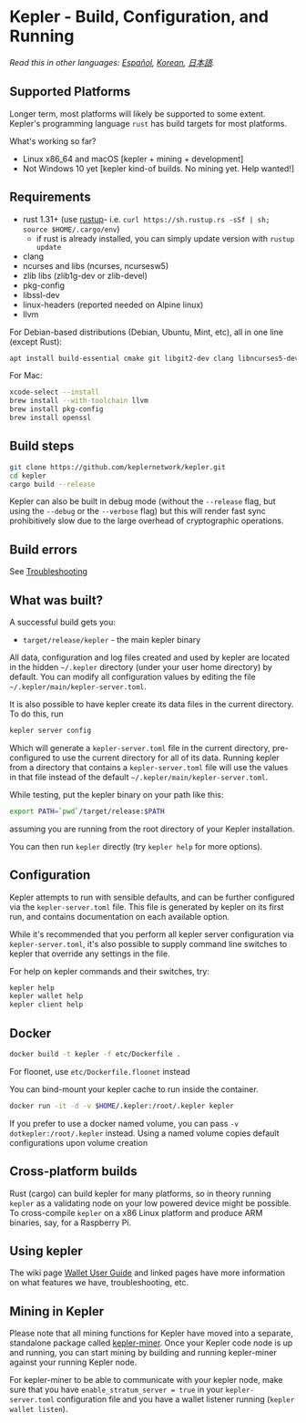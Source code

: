 # Kepler - Build, Configuration, and Running

_Read this in other languages: [Español](build_ES.md), [Korean](build_KR.md), [日本語](build_JP.md)._

## Supported Platforms

Longer term, most platforms will likely be supported to some extent.
Kepler's programming language `rust` has build targets for most platforms.

What's working so far?

- Linux x86_64 and macOS [kepler + mining + development]
- Not Windows 10 yet [kepler kind-of builds. No mining yet. Help wanted!]

## Requirements

- rust 1.31+ (use [rustup](<(https://www.rustup.rs/)>)- i.e. `curl https://sh.rustup.rs -sSf | sh; source $HOME/.cargo/env`)
  - if rust is already installed, you can simply update version with `rustup update`
- clang
- ncurses and libs (ncurses, ncursesw5)
- zlib libs (zlib1g-dev or zlib-devel)
- pkg-config
- libssl-dev
- linux-headers (reported needed on Alpine linux)
- llvm

For Debian-based distributions (Debian, Ubuntu, Mint, etc), all in one line (except Rust):

```sh
apt install build-essential cmake git libgit2-dev clang libncurses5-dev libncursesw5-dev zlib1g-dev pkg-config libssl-dev llvm
```

For Mac:

```sh
xcode-select --install
brew install --with-toolchain llvm
brew install pkg-config
brew install openssl
```

## Build steps

```sh
git clone https://github.com/keplernetwork/kepler.git
cd kepler
cargo build --release
```

Kepler can also be built in debug mode (without the `--release` flag, but using the `--debug` or the `--verbose` flag) but this will render fast sync prohibitively slow due to the large overhead of cryptographic operations.

## Build errors

See [Troubleshooting](https://github.com/keplernetwork/docs/wiki/Troubleshooting)

## What was built?

A successful build gets you:

- `target/release/kepler` - the main kepler binary

All data, configuration and log files created and used by kepler are located in the hidden
`~/.kepler` directory (under your user home directory) by default. You can modify all configuration
values by editing the file `~/.kepler/main/kepler-server.toml`.

It is also possible to have kepler create its data files in the current directory. To do this, run

```sh
kepler server config
```

Which will generate a `kepler-server.toml` file in the current directory, pre-configured to use
the current directory for all of its data. Running kepler from a directory that contains a
`kepler-server.toml` file will use the values in that file instead of the default
`~/.kepler/main/kepler-server.toml`.

While testing, put the kepler binary on your path like this:

```sh
export PATH=`pwd`/target/release:$PATH
```

assuming you are running from the root directory of your Kepler installation.

You can then run `kepler` directly (try `kepler help` for more options).

## Configuration

Kepler attempts to run with sensible defaults, and can be further configured via
the `kepler-server.toml` file. This file is generated by kepler on its first run, and
contains documentation on each available option.

While it's recommended that you perform all kepler server configuration via
`kepler-server.toml`, it's also possible to supply command line switches to kepler that
override any settings in the file.

For help on kepler commands and their switches, try:

```sh
kepler help
kepler wallet help
kepler client help
```

## Docker

```sh
docker build -t kepler -f etc/Dockerfile .
```

For floonet, use `etc/Dockerfile.floonet` instead

You can bind-mount your kepler cache to run inside the container.

```sh
docker run -it -d -v $HOME/.kepler:/root/.kepler kepler
```

If you prefer to use a docker named volume, you can pass `-v dotkepler:/root/.kepler` instead.
Using a named volume copies default configurations upon volume creation

## Cross-platform builds

Rust (cargo) can build kepler for many platforms, so in theory running `kepler`
as a validating node on your low powered device might be possible.
To cross-compile `kepler` on a x86 Linux platform and produce ARM binaries,
say, for a Raspberry Pi.

## Using kepler

The wiki page [Wallet User Guide](https://github.com/keplernetwork/docs/wiki/Wallet-User-Guide)
and linked pages have more information on what features we have,
troubleshooting, etc.

## Mining in Kepler

Please note that all mining functions for Kepler have moved into a separate, standalone package called
[kepler-miner](https://github.com/keplernetwork/kepler-miner). Once your Kepler code node is up and running,
you can start mining by building and running kepler-miner against your running Kepler node.

For kepler-miner to be able to communicate with your kepler node, make sure that you have `enable_stratum_server = true`
in your `kepler-server.toml` configuration file and you have a wallet listener running (`kepler wallet listen`).
